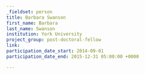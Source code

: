 ```yaml
---
_fieldset: person
title: Barbara Swanson
first_name: Barbara
last_name: Swanson
institution: York University
project_group: post-doctoral-fellow
link: 
participation_date_start: 2014-09-01
participation_date_end: 2015-12-31 05:00:00 +0000

---
```


